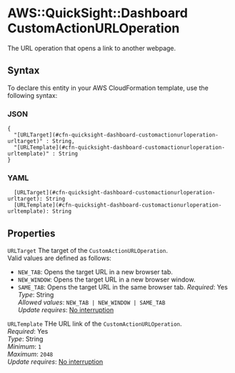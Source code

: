 # AWS::QuickSight::Dashboard CustomActionURLOperation<a name="aws-properties-quicksight-dashboard-customactionurloperation"></a>

The URL operation that opens a link to another webpage\.

## Syntax<a name="aws-properties-quicksight-dashboard-customactionurloperation-syntax"></a>

To declare this entity in your AWS CloudFormation template, use the following syntax:

### JSON<a name="aws-properties-quicksight-dashboard-customactionurloperation-syntax.json"></a>

```
{
  "[URLTarget](#cfn-quicksight-dashboard-customactionurloperation-urltarget)" : String,
  "[URLTemplate](#cfn-quicksight-dashboard-customactionurloperation-urltemplate)" : String
}
```

### YAML<a name="aws-properties-quicksight-dashboard-customactionurloperation-syntax.yaml"></a>

```
  [URLTarget](#cfn-quicksight-dashboard-customactionurloperation-urltarget): String
  [URLTemplate](#cfn-quicksight-dashboard-customactionurloperation-urltemplate): String
```

## Properties<a name="aws-properties-quicksight-dashboard-customactionurloperation-properties"></a>

`URLTarget`  <a name="cfn-quicksight-dashboard-customactionurloperation-urltarget"></a>
The target of the `CustomActionURLOperation`\.  
Valid values are defined as follows:  
+  `NEW_TAB`: Opens the target URL in a new browser tab\.
+  `NEW_WINDOW`: Opens the target URL in a new browser window\.
+  `SAME_TAB`: Opens the target URL in the same browser tab\.
*Required*: Yes  
*Type*: String  
*Allowed values*: `NEW_TAB | NEW_WINDOW | SAME_TAB`  
*Update requires*: [No interruption](https://docs.aws.amazon.com/AWSCloudFormation/latest/UserGuide/using-cfn-updating-stacks-update-behaviors.html#update-no-interrupt)

`URLTemplate`  <a name="cfn-quicksight-dashboard-customactionurloperation-urltemplate"></a>
THe URL link of the `CustomActionURLOperation`\.  
*Required*: Yes  
*Type*: String  
*Minimum*: `1`  
*Maximum*: `2048`  
*Update requires*: [No interruption](https://docs.aws.amazon.com/AWSCloudFormation/latest/UserGuide/using-cfn-updating-stacks-update-behaviors.html#update-no-interrupt)